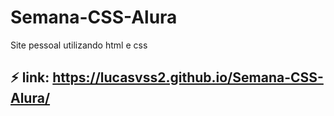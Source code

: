 # Semana-CSS-Alura
Site pessoal utilizando html e css

## :zap: link: https://lucasvss2.github.io/Semana-CSS-Alura/
